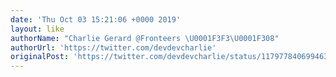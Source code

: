 ```yaml
---
date: 'Thu Oct 03 15:21:06 +0000 2019'
layout: like
authorName: "Charlie Gerard @Fronteers \U0001F3F3️‍\U0001F308"
authorUrl: 'https://twitter.com/devdevcharlie'
originalPost: 'https://twitter.com/devdevcharlie/status/1179778406994632704'
---
```

